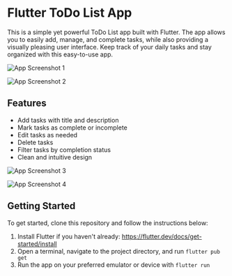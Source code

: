 # Flutter ToDo List App

This is a simple yet powerful ToDo List app built with Flutter. The app allows you to easily add, manage, and complete tasks, while also providing a visually pleasing user interface. Keep track of your daily tasks and stay organized with this easy-to-use app.

![App Screenshot 1](Simulator%20Screen%20Shot%20-%20iPhone%2014%20Pro%20Max%20-%202023-04-02%20at%2001.52.52.png)

![App Screenshot 2](Simulator%20Screen%20Shot%20-%20iPhone%2014%20Pro%20Max%20-%202023-04-02%20at%2001.52.56.png)

## Features

- Add tasks with title and description
- Mark tasks as complete or incomplete
- Edit tasks as needed
- Delete tasks
- Filter tasks by completion status
- Clean and intuitive design

![App Screenshot 3](Simulator%20Screen%20Shot%20-%20iPhone%2014%20Pro%20Max%20-%202023-04-02%20at%2001.53.15.png)

![App Screenshot 4](Simulator%20Screen%20Shot%20-%20iPhone%2014%20Pro%20Max%20-%202023-04-02%20at%2001.53.20.png)

## Getting Started

To get started, clone this repository and follow the instructions below:

1. Install Flutter if you haven't already: https://flutter.dev/docs/get-started/install
2. Open a terminal, navigate to the project directory, and run `flutter pub get`
3. Run the app on your preferred emulator or device with `flutter run`
